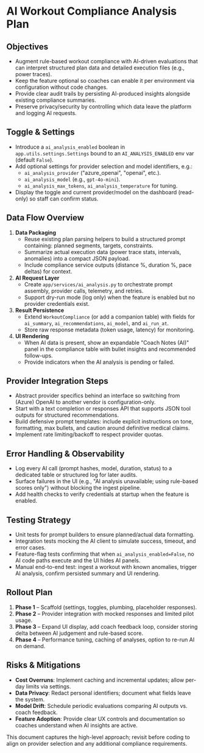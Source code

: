 # AI Workout Compliance Analysis Plan

## Objectives
- Augment rule-based workout compliance with AI-driven evaluations that can interpret structured plan data and detailed execution files (e.g., power traces).
- Keep the feature optional so coaches can enable it per environment via configuration without code changes.
- Provide clear audit trails by persisting AI-produced insights alongside existing compliance summaries.
- Preserve privacy/security by controlling which data leave the platform and logging AI requests.

## Toggle & Settings
- Introduce a `ai_analysis_enabled` boolean in `app.utils.settings.Settings` bound to an `AI_ANALYSIS_ENABLED` env var (default `False`).
- Add optional settings for provider selection and model identifiers, e.g.:
  - `ai_analysis_provider` ("azure_openai", "openai", etc.).
  - `ai_analysis_model` (e.g., `gpt-4o-mini`).
  - `ai_analysis_max_tokens`, `ai_analysis_temperature` for tuning.
- Display the toggle and current provider/model on the dashboard (read-only) so staff can confirm status.

## Data Flow Overview
1. **Data Packaging**
   - Reuse existing plan parsing helpers to build a structured prompt containing: planned segments, targets, constraints.
   - Summarize actual execution data (power trace stats, intervals, anomalies) into a compact JSON payload.
   - Include compliance service outputs (distance %, duration %, pace deltas) for context.
2. **AI Request Layer**
   - Create `app/services/ai_analysis.py` to orchestrate prompt assembly, provider calls, telemetry, and retries.
   - Support dry-run mode (log only) when the feature is enabled but no provider credentials exist.
3. **Result Persistence**
   - Extend `WorkoutCompliance` (or add a companion table) with fields for `ai_summary`, `ai_recommendations`, `ai_model`, and `ai_run_at`.
   - Store raw response metadata (token usage, latency) for monitoring.
4. **UI Rendering**
   - When AI data is present, show an expandable "Coach Notes (AI)" panel in the compliance table with bullet insights and recommended follow-ups.
   - Provide indicators when the AI analysis is pending or failed.

## Provider Integration Steps
- Abstract provider specifics behind an interface so switching from (Azure) OpenAI to another vendor is configuration-only.
- Start with a text completion or responses API that supports JSON tool outputs for structured recommendations.
- Build defensive prompt templates: include explicit instructions on tone, formatting, max bullets, and caution around definitive medical claims.
- Implement rate limiting/backoff to respect provider quotas.

## Error Handling & Observability
- Log every AI call (prompt hashes, model, duration, status) to a dedicated table or structured log for later audits.
- Surface failures in the UI (e.g., "AI analysis unavailable; using rule-based scores only") without blocking the ingest pipeline.
- Add health checks to verify credentials at startup when the feature is enabled.

## Testing Strategy
- Unit tests for prompt builders to ensure planned/actual data formatting.
- Integration tests mocking the AI client to simulate success, timeout, and error cases.
- Feature-flag tests confirming that when `ai_analysis_enabled=False`, no AI code paths execute and the UI hides AI panels.
- Manual end-to-end test: ingest a workout with known anomalies, trigger AI analysis, confirm persisted summary and UI rendering.

## Rollout Plan
1. **Phase 1** – Scaffold (settings, toggles, plumbing, placeholder responses).
2. **Phase 2** – Provider integration with mocked responses and limited pilot usage.
3. **Phase 3** – Expand UI display, add coach feedback loop, consider storing delta between AI judgement and rule-based score.
4. **Phase 4** – Performance tuning, caching of analyses, option to re-run AI on demand.

## Risks & Mitigations
- **Cost Overruns**: Implement caching and incremental updates; allow per-day limits via settings.
- **Data Privacy**: Redact personal identifiers; document what fields leave the system.
- **Model Drift**: Schedule periodic evaluations comparing AI outputs vs. coach feedback.
- **Feature Adoption**: Provide clear UX controls and documentation so coaches understand when AI insights are active.

This document captures the high-level approach; revisit before coding to align on provider selection and any additional compliance requirements.
